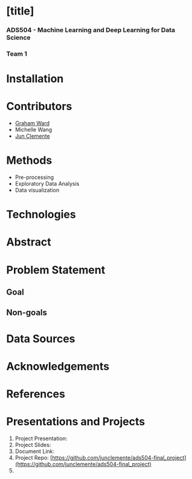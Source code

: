 # [title]

### ADS504 - Machine Learning and Deep Learning for Data Science

### Team 1

# Installation

# Contributors

- [Graham Ward](https://github.com/gw-00)
- Michelle Wang
- [Jun Clemente](https://github.com/junclemente)

# Methods

- Pre-processing
- Exploratory Data Analysis
- Data visualization

# Technologies

# Abstract

# Problem Statement

## Goal

## Non-goals

# Data Sources

# Acknowledgements

# References

# Presentations and Projects

1.  Project Presentation:
2.  Project Slides:
3.  Document Link:
4.  Project Repo: [https://github.com/junclemente/ads504-final_project](https://github.com/junclemente/ads504-final_project)
5.
